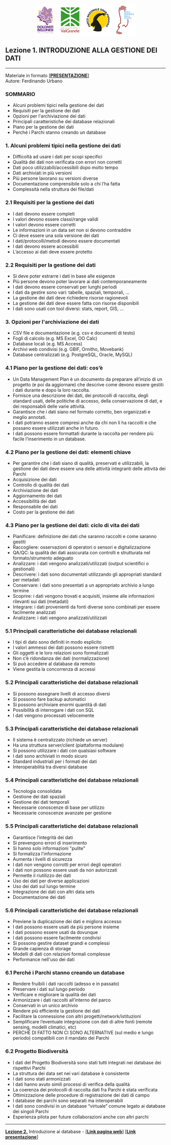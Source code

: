 <p align="center"> <img src="materiale/loghi.png" width="315" height="100"> </p>

## Lezione 1. INTRODUZIONE ALLA GESTIONE DEI DATI
---
Materiale in formato [<ins>[**PRESENTAZIONE**](https://docs.google.com/presentation/d/1XyWKH8GZxVzKnz5JL4B-3uMMULKOEaAzruW7Ps_FQeI/edit?usp=sharing)</ins>]  
Autore: Ferdinando Urbano  

### SOMMARIO

* Alcuni problemi tipici nella gestione dei dati
* Requisiti per la gestione dei dati
* Opzioni per l'archiviazione dei dati
* Principali caratteristiche dei database relazionali
* Piano per la gestione dei dati
* Perché i Parchi stanno creando un database

### 1. Alcuni problemi tipici nella gestione dei dati

* Difficoltà ad usare i dati per scopi specifici
* Qualità dei dati non verificata con errori non corretti
* Dati poco utilizzabili/accessibili dopo molto tempo
* Dati archiviati in più versioni
* Più persone lavorano su versioni diverse
* Documentazione comprensibile solo a chi l’ha fatta
* Complessità nella struttura dei file/dati

### 2.1 Requisiti per la gestione dei dati

* I dati devono essere completi
* I valori devono essere classi/range validi
* I valori devono essere corretti
* Le informazioni in un data set non si devono contraddire
* Ci deve essere una sola versione dei dati
* I dati/protocolli/metodi devono essere documentati
* I dati devono essere accessibili
* L’accesso ai dati deve essere protetto

### 2.2 Requisiti per la gestione dei dati

* Si deve poter estrarre i dati in base alle esigenze
* Più persone devono poter lavorare ai dati contemporaneamente
* I dati devono essere conservati per lunghi periodi
* I dati da gestire sono vari: tabelle, spaziali, temporali, …
* La gestione dei dati deve richiedere risorse ragionevoli
* La gestione dei dati deve essere fatta con risorse disponibili
* I dati sono usati con tool diversi: stats, report, GIS, …

### 3. Opzioni per l'archiviazione dei dati

* CSV file e documentazione (e.g. csv e documenti di testo)
* Fogli di calcolo (e.g. MS Excel, OO Calc)
* Database locali (e.g. MS Access)
* Archivi web condivisi (e.g. GBIF, Ornitho, Movebank)
* Database centralizzati (e.g. PostgreSQL, Oracle, MySQL)

### 4.1 Piano per la gestione dei dati: cos’è

* Un Data Management Plan è un documento da preparare all’inizio di un progetto (e poi da aggiornare) che descrive come devono essere gestiti i dati durante e dopo la loro raccolta.
* Fornisce una descrizione dei dati, dei protocolli di raccolta, degli standard usati, delle politiche di accesso, della conservazione di dati, e dei responsabili delle varie attività.
* Garantisce che i dati siano nel formato corretto, ben organizzati e meglio annotati.
* I dati potranno essere compresi anche da chi non li ha raccolti e che possano essere utilizzati anche in futuro.
* I dati possono essere formattati durante la raccolta per rendere più facile l’inserimento in un database.

### 4.2 Piano per la gestione dei dati: elementi chiave

* Per garantire che i dati siano di qualità, preservati e utilizzabili, la gestione dei dati deve essere una delle attività integranti delle attività dei Parchi
* Acquisizione dei dati
* Controllo di qualità dei dati
* Archiviazione dei dati
* Aggiornamento dei dati
* Accessibilità dei dati
* Responsabile dei dati
* Costo per la gestione dei dati

### 4.3 Piano per la gestione dei dati: ciclo di vita dei dati

* Pianificare: definizione dei dati che saranno raccolti e come saranno gestiti
* Raccogliere: osservazioni di operatori o sensori e digitalizzazione
* QA/QC: la qualità dei dati assicurata con controlli e strutturata nel formato/strumento adeguato
* Analizzare: i dati vengono analizzati/utilizzati (output scientifici o gestionali)
* Descrivere: i dati sono documentati utilizzando gli appropriati standard per metadati
* Conservare: i dati sono presentati a un appropriato archivio a lungo termine
* Scoprire: i dati vengono trovati e acquisiti, insieme alle informazioni rilevanti sui dati (metadati)
* Integrare: i dati provenienti da fonti diverse sono combinati per essere facilmente analizzati
* Analizzare: i dati vengono analizzati/utilizzati

### 5.1 Principali caratteristiche dei database relazionali

* I tipi di dato sono definiti in modo esplicito
* I valori ammessi dei dati possono essere ristretti
* Gli oggetti e le loro relazioni sono formalizzati
* Non c’è ridondanza dei dati (normalizzazione)
* Si può accedere al database da remoto
* Viene gestita la concorrenza di accessi

### 5.2 Principali caratteristiche dei database relazionali

* Si possono assegnare livelli di accesso diversi
* Si possono fare backup automatici
* Si possono archiviare enormi quantità di dati
* Possibilità di interrogare i dati con SQL
* I dati vengono processati velocemente

### 5.3 Principali caratteristiche dei database relazionali

* Il sistema è centralizzato (richiede un server)
* Ha una struttura server/client (piattaforma modulare)
* Si possono utilizzare i dati con qualsiasi software
* I dati sono archiviati in modo sicuro
* Standard industriali per i formati dei dati
* Interoperabilità tra diversi database

### 5.4 Principali caratteristiche dei database relazionali

* Tecnologia consolidata
* Gestione dei dati spaziali
* Gestione dei dati temporali
* Necessarie conoscenze di base per utilizzo
* Necessarie conoscenze avanzate per gestione

### 5.5 Principali caratteristiche dei database relazionali

* Garantisce l’integrità dei dati
* Si prevengono errori di inserimento
* Si hanno solo informazioni "pulite"
* Si formalizza l'informazione
* Aumenta i livelli di sicurezza
* I dati non vengono corrotti per errori degli operatori
* I dati non possono essere usati da non autorizzati
* Permette il riutilizzo dei dati
* Uso dei dati per diverse applicazioni
* Uso dei dati sul lungo termine
* Integrazione dei dati con altri data sets
* Documentazione dei dati

### 5.6 Principali caratteristiche dei database relazionali

* Previene la duplicazione dei dati e migliora accesso
* I dati possono essere usati da più persone insieme
* I dati possono essere usati da dovunque
* I dati possono essere facilmente condivisi
* Si possono gestire dataset grandi e complessi
* Grande capienza di storage
* Modelli di dati con relazioni formali complesse
* Performance nell'uso dei dati

### 6.1 Perché i Parchi stanno creando un database

* Rendere fruibili i dati raccolti (adesso e in passato)
* Preservare i dati sul lungo periodo
* Verificare e migliorare la qualità dei dati
* Armonizzare i dati raccolti all’interno del parco
* Conservati in un unico archivio
* Rendere più efficiente la gestione dei dati
* Facilitare la connessione con altri progetti/network/istituzioni
* Semplificare l’eventuale integrazione con dati di altre fonti (remote sensing, modelli climatici, etc)
* PERCHÉ DI FATTO NON CI SONO ALTERNATIVE (sul medio e lungo periodo) compatibili con il mandato dei Parchi

### 6.2 Progetto Biodiversità

* I dati del Progetto Biodiversità sono stati tutti integrati nei database dei rispettivi Parchi
* La struttura dei data set nei vari database è consistente
* I dati sono stati armonizzati
* I dati hanno avuto simili processi di verifica della qualità
* La coerenza dei protocolli di raccolta dati fra Parchi è stata verificata
* Ottimizzazione delle procedure di registrazione dei dati di campo
* I database dei parchi sono separati ma interoperabili
* I dati sono condivisi in un database “virtuale” comune legato ai database dei singoli Parchi
* Esperienza pilota per future collaborazioni anche con altri parchi  

---
[**Lezione 2.**](https://github.com/feurbano/corsoparchi/blob/master/lezioni/lezione_02.md) Introduzione ai database - [<ins>[**Link pagina web**](https://feurbano.github.io/corsoparchi/lezioni/lezione_02.html)</ins>] [<ins>[**Link presentazione**](https://docs.google.com/presentation/d/1c5SVeZIgyzI1XVzP-DYiVm4xGygObjy3FZR4bRpEIQY/edit?usp=sharing)</ins>]
